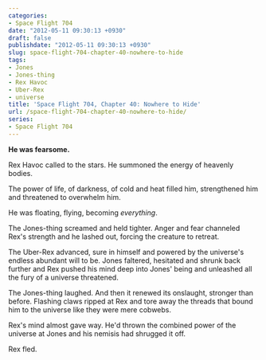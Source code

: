 ```yaml
---
categories:
- Space Flight 704
date: "2012-05-11 09:30:13 +0930"
draft: false
publishdate: "2012-05-11 09:30:13 +0930"
slug: space-flight-704-chapter-40-nowhere-to-hide
tags:
- Jones
- Jones-thing
- Rex Havoc
- Uber-Rex
- universe
title: 'Space Flight 704, Chapter 40: Nowhere to Hide'
url: /space-flight-704-chapter-40-nowhere-to-hide/
series:
- Space Flight 704
---
```

**He was fearsome.**

Rex Havoc called to the stars. He summoned the energy of heavenly bodies.

The power of life, of darkness, of cold and heat filled him, strengthened him and threatened to overwhelm him.

He was floating, flying, becoming *everything*.

The Jones-thing screamed and held tighter. Anger and fear channeled Rex's strength and he lashed out, forcing the creature to retreat.

The Uber-Rex advanced, sure in himself and powered by the universe's endless abundant will to be. Jones faltered, hesitated and shrunk back further and Rex pushed his mind deep into Jones' being and unleashed all the fury of a universe threatened.

The Jones-thing laughed. And then it renewed its onslaught, stronger than before. Flashing claws ripped at Rex and tore away the threads that bound him to the universe like they were mere cobwebs.

Rex's mind almost gave way. He'd thrown the combined power of the universe at Jones and his nemisis had shrugged it off.

Rex fled.
